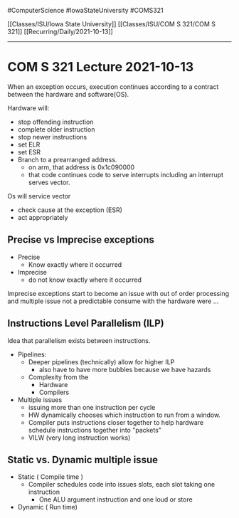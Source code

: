 #ComputerScience  #IowaStateUniversity #COMS321 


[[Classes/ISU/Iowa State University]] [[Classes/ISU/COM S 321/COM S 321]] [[Recurring/Daily/2021-10-13]]

---

# COM S 321 Lecture 2021-10-13


When an exception occurs, execution continues according to a contract between the hardware and software(OS).

Hardware will:
- stop offending instruction 
- complete older instruction
- stop newer instructions
- set ELR 
- set ESR
- Branch to  a prearranged address.
	- on arm, that address is 0x1c090000
	- that code continues code to serve interrupts including an interrupt serves vector.

Os will service vector 
- check cause at the exception (ESR)
- act appropriately

## Precise vs Imprecise exceptions

- Precise
	- Know exactly where it occurred
- Imprecise
	- do not know exactly where it occurred
	 
Imprecise exceptions start to become an issue with out  of order processing and multiple issue not a predictable consume with the hardware were ...


## Instructions Level Parallelism (ILP)
Idea that parallelism exists between instructions. 

- Pipelines: 
	- Deeper pipelines (technically) allow for higher ILP
		- also have to have more bubbles because we have hazards 
	- Complexity from the
		-  Hardware 
		-  Compilers 
-  Multiple issues 
	-  issuing more than one instruction per cycle
	-  HW dynamically chooses which instruction to run from a window.
	-  Compiler puts instructions closer together to help hardware schedule instructions together into "packets"
	-  VILW (very long instruction works) 


## Static vs. Dynamic multiple issue

- Static ( Compile time )
	- Compiler schedules code into issues slots, each slot taking one instruction 
		- One ALU argument instruction and one loud or store
- Dynamic ( Run time)